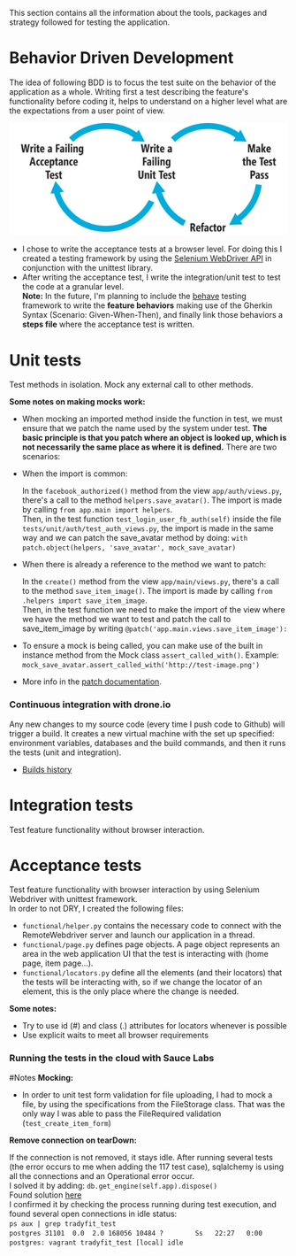 This section contains all the information about the tools, packages and strategy followed for testing the application.

# Behavior Driven Development
The idea of following BDD is to focus the test suite on the behavior of the application as a whole.
Writing first a test describing the feature's functionality before coding it, helps to understand on a higher level what are the expectations from a user point of view.

![BDD cycle](img/bdd_cycle.jpg)

- I chose to write the acceptance tests at a browser level. For doing this I created a testing framework by using the [Selenium WebDriver API](http://selenium.googlecode.com/git/docs/api/py/api.html) in conjunction with the unittest library.
- After writing the acceptance test, I write the integration/unit test to test the code at a granular level.  
__Note:__ In the future, I'm planning to include the [behave](https://pythonhosted.org/behave) testing framework to write the __feature behaviors__ making use of the Gherkin Syntax (Scenario: Given-When-Then), and finally link those behaviors a __steps file__ where the acceptance test is written.

# Unit tests
Test methods in isolation. Mock any external call to other methods.

__Some notes on making mocks work:__  
- When mocking an imported method inside the function in test, we must ensure that we patch the name used by the system under test. __The basic principle is that you patch where an object is looked up, which is not necessarily the same place as where it is defined.__ There are two scenarios:   

- When the import is common:  

    In the ``facebook_authorized()`` method from the view ``app/auth/views.py``, there's a call to the method ``helpers.save_avatar()``. The import is made by calling ``from app.main import helpers``.  
    Then, in the test function ``test_login_user_fb_auth(self)`` inside the file ``tests/unit/auth/test_auth_views.py``, the import is made in the same way and we can patch the save_avatar method by doing: ``with patch.object(helpers, 'save_avatar', mock_save_avatar)``  

  
- When there is already a reference to the method we want to patch:  

    In the ``create()`` method from the view ``app/main/views.py``, there's a call to the method ``save_item_image()``. The import is made by calling ``from .helpers import save_item_image``.  
    Then, in the test function we need to make the import of the view where we have the method we want to test and patch the call to save_item_image by writing ``@patch('app.main.views.save_item_image'):``  

- To ensure a mock is being called, you can make use of the built in instance method from the Mock class ``assert_called_with()``. Example: ``mock_save_avatar.assert_called_with('http://test-image.png')``  
  
- More info in the [patch documentation](http://mock.readthedocs.org/en/latest/patch.html#where-to-patch).  


<h3> Continuous integration with drone.io</h3>
Any new changes to my source code (every time I push code to Github) will trigger a build. It creates a new virtual machine with the set up specified: environment variables, databases and the build commands, and then it runs the tests (unit and integration).

- [Builds history](https://drone.io/github.com/rosariomgomez/tradyfit)

# Integration tests  
Test feature functionality without browser interaction.

# Acceptance tests
Test feature functionality with browser interaction by using Selenium Webdriver with unittest framework.  
In order to not DRY, I created the following files:  
- ```functional/helper.py``` contains the necessary code to connect with the RemoteWebdriver server and launch our application in a thread.  
- ```functional/page.py``` defines page objects. A page object represents an area in the web application UI that the test is interacting with (home page, item page...).  
- ```functional/locators.py``` define all the elements (and their locators) that the tests will be interacting with, so if we change the locator of an element, this is the only place where the change is needed.  

__Some notes:__  
  - Try to use id (#) and class (.) attributes for locators whenever is possible  
  - Use explicit waits to meet all browser requirements

<h3>Running the tests in the cloud with Sauce Labs</h3>

#Notes
__Mocking:__  
- In order to unit test form validation for file uploading, I had to mock a file, by using the specifications from the FileStorage class. That was the only way I was able to pass the FileRequired validation (``test_create_item_form``)  

__Remove connection on tearDown:__  

If the connection is not removed, it stays idle. After running several tests (the error occurs to me when adding the 117 test case), sqlalchemy is using all the connections and an Operational error occur.  
I solved it by adding: ``db.get_engine(self.app).dispose()``  
Found solution [here](http://stackoverflow.com/questions/18291180/flask-unittest-and-sqlalchemy-using-all-connections)  
I confirmed it by checking the process running during test execution, and found several open connections in idle status:  
``ps aux | grep tradyfit_test``  
``postgres 31101  0.0  2.0 168056 10484 ?        Ss   22:27   0:00 postgres: vagrant tradyfit_test [local] idle``